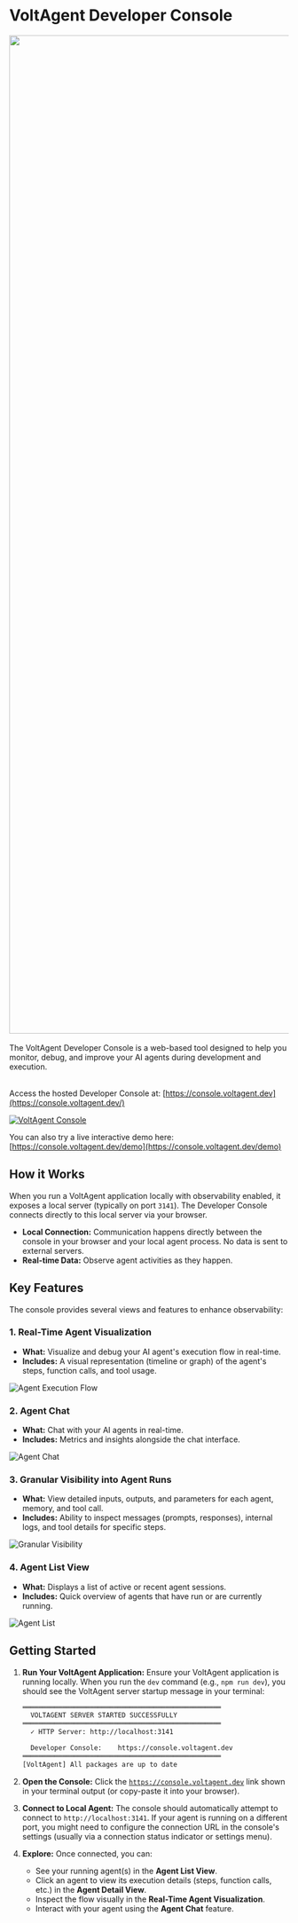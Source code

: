 # VoltAgent Developer Console

<div align="center">
<a href="https://voltagent.dev/">
<img width="1800" alt="435380213-b6253409-8741-462b-a346-834cd18565a9" src="https://github.com/user-attachments/assets/452a03e7-eeda-4394-9ee7-0ffbcf37245c" />
</a>
</div>
<br/>
The VoltAgent Developer Console is a web-based tool designed to help you monitor, debug, and improve your AI agents during development and execution.

<br />
<br />

Access the hosted Developer Console at: [https://console.voltagent.dev](https://console.voltagent.dev/)

[![VoltAgent Console](https://github.com/user-attachments/assets/0adbec33-1373-4cf4-b67d-825f7baf1cb4)](https://console.voltagent.dev/)

You can also try a live interactive demo here: [https://console.voltagent.dev/demo](https://console.voltagent.dev/demo)

## How it Works

When you run a VoltAgent application locally with observability enabled, it exposes a local server (typically on port `3141`). The Developer Console connects directly to this local server via your browser.

- **Local Connection:** Communication happens directly between the console in your browser and your local agent process. No data is sent to external servers.
- **Real-time Data:** Observe agent activities as they happen.

## Key Features

The console provides several views and features to enhance observability:

### 1. Real-Time Agent Visualization

- **What:** Visualize and debug your AI agent's execution flow in real-time.
- **Includes:** A visual representation (timeline or graph) of the agent's steps, function calls, and tool usage.

![Agent Execution Flow](https://voltagent.dev/assets/images/flow-detail-2-c4c4ca27d006e4009e839085ade72aa2.png)

### 2. Agent Chat

- **What:** Chat with your AI agents in real-time.
- **Includes:** Metrics and insights alongside the chat interface.

![Agent Chat](https://voltagent.dev/assets/images/agent-chat-e82e7cc25ac016e34a79acbe3eab03c3.png)

### 3. Granular Visibility into Agent Runs

- **What:** View detailed inputs, outputs, and parameters for each agent, memory, and tool call.
- **Includes:** Ability to inspect messages (prompts, responses), internal logs, and tool details for specific steps.

![Granular Visibility](https://voltagent.dev/assets/images/flow-detail-2-c4c4ca27d006e4009e839085ade72aa2.png)

### 4. Agent List View

- **What:** Displays a list of active or recent agent sessions.
- **Includes:** Quick overview of agents that have run or are currently running.

![Agent List](https://voltagent.dev/assets/images/agent-list-ae1bd33ed5131e10beb861e07c416613.png)

## Getting Started

1.  **Run Your VoltAgent Application:** Ensure your VoltAgent application is running locally. When you run the `dev` command (e.g., `npm run dev`), you should see the VoltAgent server startup message in your terminal:

    ```bash
    ══════════════════════════════════════════════════
      VOLTAGENT SERVER STARTED SUCCESSFULLY
    ══════════════════════════════════════════════════
      ✓ HTTP Server: http://localhost:3141

      Developer Console:    https://console.voltagent.dev
    ══════════════════════════════════════════════════
    [VoltAgent] All packages are up to date
    ```

2.  **Open the Console:** Click the [`https://console.voltagent.dev`](https://console.voltagent.dev) link shown in your terminal output (or copy-paste it into your browser).

3.  **Connect to Local Agent:** The console should automatically attempt to connect to `http://localhost:3141`. If your agent is running on a different port, you might need to configure the connection URL in the console's settings (usually via a connection status indicator or settings menu).

4.  **Explore:** Once connected, you can:
    - See your running agent(s) in the **Agent List View**.
    - Click an agent to view its execution details (steps, function calls, etc.) in the **Agent Detail View**.
    - Inspect the flow visually in the **Real-Time Agent Visualization**.
    - Interact with your agent using the **Agent Chat** feature.
